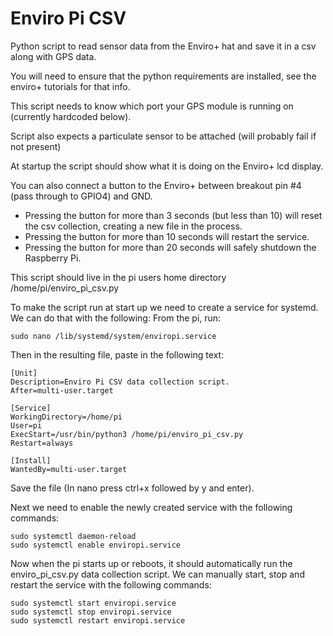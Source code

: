 # Enviro Pi CSV

Python script to read sensor data from the Enviro+ hat and save it in a csv along with GPS data.

You will need to ensure that the python requirements are installed, see the enviro+ tutorials for that info.

This script needs to know which port your GPS module is running on (currently hardcoded below).

Script also expects a particulate sensor to be attached (will probably fail if not present)

At startup the script should show what it is doing on the Enviro+ lcd display.

You can also connect a button to the Enviro+ between breakout pin #4 (pass through to GPIO4) and GND.

* Pressing the button for more than 3 seconds (but less than 10) will reset the csv collection, creating a new file
in the process. 
* Pressing the button for more than 10 seconds will restart the service.
* Pressing the button for more than 20 seconds will safely shutdown the Raspberry Pi.

This script should live in the pi users home directory /home/pi/enviro_pi_csv.py

To make the script run at start up we need to create a service for systemd. We can do that with the following:
From the pi, run:
 
    sudo nano /lib/systemd/system/enviropi.service

Then in the resulting file, paste in the following text: 

    [Unit]
    Description=Enviro Pi CSV data collection script.
    After=multi-user.target
    
    [Service]
    WorkingDirectory=/home/pi
    User=pi
    ExecStart=/usr/bin/python3 /home/pi/enviro_pi_csv.py
    Restart=always
    
    [Install]
    WantedBy=multi-user.target

Save the file (In nano press ctrl+x followed by y and enter). 

Next we need to enable the newly created service with the following commands:

    sudo systemctl daemon-reload
    sudo systemctl enable enviropi.service

Now when the pi starts up or reboots, it should automatically run the enviro_pi_csv.py data collection script.
We can manually start, stop and restart the service with the following commands:

    sudo systemctl start enviropi.service
    sudo systemctl stop enviropi.service
    sudo systemctl restart enviropi.service
